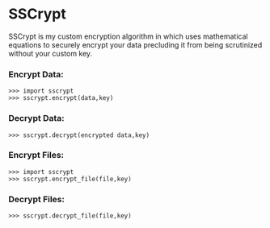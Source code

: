 # SSCrypt
SSCrypt is my custom encryption algorithm in which uses mathematical equations to securely encrypt your data precluding it from being scrutinized without your custom key.

### Encrypt Data:
```
>>> import sscrypt
>>> sscrypt.encrypt(data,key)
```
### Decrypt Data:
```
>>> sscrypt.decrypt(encrypted data,key)
```
### Encrypt Files:
```
>>> import sscrypt
>>> sscrypt.encrypt_file(file,key)
```
### Decrypt Files:
```
>>> sscrypt.decrypt_file(file,key)
```
